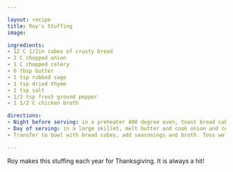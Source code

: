```yaml
---

layout: recipe
title: Roy's Stuffing
image: 

ingredients:
- 12 C 1/2in cubes of crusty bread
- 2 C chopped onion
- 1 C chopped celery
- 6 tbsp butter
- 1 tsp rubbed sage
- 1 tsp dried thyme
- 1 tsp salt
- 1/2 tsp fresh ground pepper
- 1 1/2 C chicken broth

directions:
- Night before serving: in a preheater 400 degree oven, toast bread cubes for 5-7 minutes or until toasted. Store in bowl overnight. They will get stale.
- Day of serving: in a large skillet, melt butter and cook onion and celery over medium heat until softened, about 3 minutes.
- Transfer to bowl with bread cubes, add seasonings and broth. Toss well and place in baking dish. Bake at 325 degrees for about 20 minutes.

---
```

Roy makes this stuffing each year for Thanksgiving. It is always a hit!